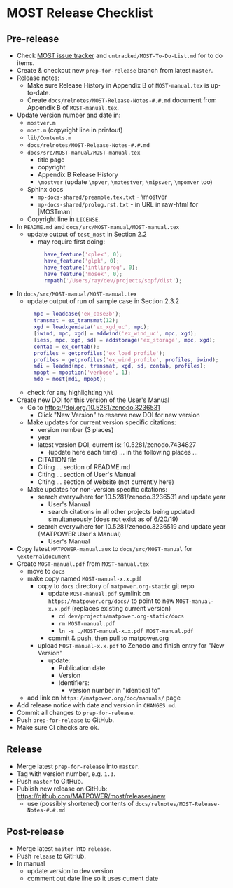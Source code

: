 MOST Release Checklist
======================


Pre-release
-----------
- Check [MOST issue tracker](https://github.com/MATPOWER/most/issues)
  and `untracked/MOST-To-Do-List.md` for to do items.
- Create & checkout new `prep-for-release` branch from latest `master`.
- Release notes:
  - Make sure Release History in Appendix B of `MOST-manual.tex` is
    up-to-date.
  - Create `docs/relnotes/MOST-Release-Notes-#.#.md` document from
    Appendix B of `MOST-manual.tex`.
- Update version number and date in:
  - `mostver.m`
  - `most.m`    (copyright line in printout)
  - `lib/Contents.m`
  - `docs/relnotes/MOST-Release-Notes-#.#.md`
  - `docs/src/MOST-manual/MOST-manual.tex`
    - title page
    - copyright
    - Appendix B Release History
    - `\mostver`  (update `\mpver`, `\mptestver`, `\mipsver`, `\mpomver` too)
  - Sphinx docs
    - `mp-docs-shared/preamble.tex.txt` - \mostver
    - `mp-docs-shared/prolog.rst.txt` - in URL in raw-html for |MOSTman|
  - Copyright line in `LICENSE`.
- In `README.md` and `docs/src/MOST-manual/MOST-manual.tex`
  - update output of `test_most` in Section 2.2
    - may require first doing:
      ```matlab
        have_feature('cplex', 0);
        have_feature('glpk', 0);
        have_feature('intlinprog', 0);
        have_feature('mosek', 0);
        rmpath('/Users/ray/dev/projects/sopf/dist');
      ```
- In `docs/src/MOST-manual/MOST-manual.tex`
  - update output of run of sample case in Section 2.3.2
      ```matlab
        mpc = loadcase('ex_case3b');
        transmat = ex_transmat(12);
        xgd = loadxgendata('ex_xgd_uc', mpc);
        [iwind, mpc, xgd] = addwind('ex_wind_uc', mpc, xgd);
        [iess, mpc, xgd, sd] = addstorage('ex_storage', mpc, xgd);
        contab = ex_contab();
        profiles = getprofiles('ex_load_profile');
        profiles = getprofiles('ex_wind_profile', profiles, iwind);
        mdi = loadmd(mpc, transmat, xgd, sd, contab, profiles);
        mpopt = mpoption('verbose', 1);
        mdo = most(mdi, mpopt);
      ```
  - check for any highlighting `\hl`
- Create new DOI for this version of the User's Manual
  - Go to https://doi.org/10.5281/zenodo.3236531
    - Click "New Version" to reserve new DOI for new version
  - Make updates for current version specific citations:
    - version number (3 places)
    - year
    - latest version DOI, current is: 10.5281/zenodo.7434827
      - (update here each time)
    ... in the following places ...
    - CITATION file
    - Citing ... section of README.md
    - Citing ... section of User's Manual
    - Citing ... section of website (not currently here)
  - Make updates for non-version specific citations:
    - search everywhere for 10.5281/zenodo.3236531 and update year
      - User's Manual
      - search citations in all other projects being updated simultaneously
        (does not exist as of 6/20/19)
    - search everywhere for 10.5281/zenodo.3236519 and update year (MATPOWER User's Manual)
      - User's Manual
- Copy latest `MATPOWER-manual.aux` to `docs/src/MOST-manual` for
  `\externaldocument`
- Create `MOST-manual.pdf` from `MOST-manual.tex`
  - move to `docs`
  - make copy named `MOST-manual-x.x.pdf`
    - copy to `docs` directory of `matpower.org-static` git repo
      - update `MOST-manual.pdf` symlink on `https://matpower.org/docs/` to point
        to new `MOST-manual-x.x.pdf` (replaces existing current version)
        - `cd dev/projects/matpower.org-static/docs`
        - `rm MOST-manual.pdf`
        - `ln -s ./MOST-manual-x.x.pdf MOST-manual.pdf`
      - commit & push, then pull to matpower.org
    - upload `MOST-manual-x.x.pdf` to Zenodo and finish entry for "New Version"
      - update:
        - Publication date
        - Version
        - Identifiers:
          - version number in "identical to"
  - add link on `https://matpower.org/doc/manuals/` page
- Add release notice with date and version in `CHANGES.md`.
- Commit all changes to `prep-for-release`.
- Push `prep-for-release` to GitHub.
- Make sure CI checks are ok.


Release
-------
- Merge latest `prep-for-release` into `master`.
- Tag with version number, e.g. `1.3`.
- Push `master` to GitHub.
- Publish new release on GitHub: https://github.com/MATPOWER/most/releases/new
  - use (possibly shortened) contents of `docs/relnotes/MOST-Release-Notes-#.#.md`


Post-release
------------
- Merge latest `master` into `release`.
- Push `release` to GitHub.
- In manual
  - update version to dev version
  - comment out date line so it uses current date
